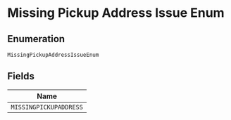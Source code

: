 
# Missing Pickup Address Issue Enum

## Enumeration

`MissingPickupAddressIssueEnum`

## Fields

| Name |
|  --- |
| `MISSINGPICKUPADDRESS` |

